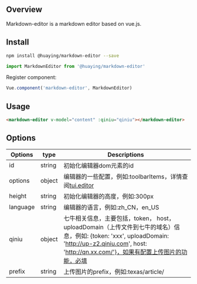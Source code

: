 ## Overview
Markdown-editor is a markdown editor based on vue.js.

## Install 
```bash
npm install @huaying/markdown-editor --save
```    

```javascript
import MarkdownEditor from '@huaying/markdown-editor'
```

Register component:
```javascript
Vue.component('markdown-editor', MarkdownEditor)
```

## Usage
```html
<markdown-editor v-model="content" :qiniu="qiniu"></markdown-editor>
```

## Options

| Options | type | Descriptions |
| --- | --- | --- |
| id | string | 初始化编辑器dom元素的id |
| options | object| 编辑器的一些配置，例如:toolbarItems，详情查阅[tui.editor](https://github.com/nhnent/tui.editor) |
| height | string | 初始化编辑器的高度，例如:300px |
| language | string | 编辑器的语言，例如:zh_CN，en_US |
| qiniu | object | 七牛相关信息，主要包括，token， host，uploadDomain（上传文件到七牛的域名）信息，例如: {token: 'xxx', uploadDomain: 'http://up-z2.qiniu.com', host: 'http://qn.xx.com/'}，如果有配置上传图片的功能，必填 |
| prefix | string | 上传图片的prefix，例如:texas/article/ |

